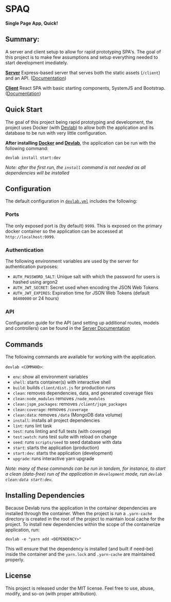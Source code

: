 # SPAQ
**Single Page App, Quick!**

## Summary:

A server and client setup to allow for rapid prototyping SPA's. The goal of this project is to make few assumptions and setup everything needed to start development imediately.

**[Server](/server/README.md)** Express-based server that serves both the static assets (`/client`) and an API. ([Documentation](/server/README.md))

**[Client](/client/README.md)** React SPA with basic starting components, SystemJS and Bootstrap. ([Documentation](/client/README.md))

## Quick Start

The goal of this project being rapid prototyping and development, the project uses Docker (with [Devlab](https://github.com/TechnologyAdvice/DevLab)) to allow both the application and its database to be run with very little configuration.

**After installing [Docker](https://docs.docker.com/engine/installation/) and [Devlab](https://github.com/TechnologyAdvice/DevLab)**, the application can be run with the following command:

```
devlab install start:dev
```

_Note: after the first run, the `install` command is not needed as all dependencies will be installed_

## Configuration

The default configuration in [`devlab.yml`](devlab.yml) includes the following:

### Ports

The only exposed port is (by default) `9999`. This is exposed on the primary docker container so the application can be accessed at `http://localhost:9999`.

### Authentication

The following environment variables are used by the server for authentication purposes:

* `AUTH_PASSWORD_SALT`: Unique salt with which the password for users is hashed using argon2
* `AUTH_JWT_SECRET`: Secret used when encoding the JSON Web Tokens
* `AUTH_JWT_EXPIRES`: Expiration time for JSON Web Tokens (default `86400000` or 24 hours)

### API

Configuration guide for the API (and setting up additional routes, models and controllers) can be found in the [Server Documentation](/server/README.md)

## Commands

The following commands are available for working with the application.

`devlab <COMMAND>`:

  * `env`: show all environment variables
  * `shell`: starts container(s) with interactive shell
  * `build`: builds `client/dist.js` for production runs
  * `clean`: removes dependencies, data, and generated coverage files
  * `clean:node_modules` removes `/node_modules`
  * `clean:jspm_packages`: removes `/client/jspm_packages`
  * `clean:coverage`: removes `/coverage`
  * `clean:data`: removes `/data` (MongoDB data volume)
  * `install`: installs all project dependencies
  * `lint`: runs lint task
  * `test`: runs linting and full tests (with coverage)
  * `test:watch`: runs test suite with reload on change
  * `seed`: runs `scripts/seed` to seed database with data
  * `start`: starts the application (production)
  * `start:dev`: starts the application (development)
  * `upgrade`: runs interactive yarn upgrade

_Note: many of these commands can be run in tandem, for instance, to start a clean (data-free) run of the application in `development` mode, run `devlab clean:data start:dev`._

## Installing Dependencies

Because Devlab runs the application in the container dependencies are installed through the container. When the project is run a `.yarn-cache` directory is created in the root of the project to maintain local cache for the project. To install new dependencies within the scope of the containerize application, run:

```
devlab -e "yarn add <DEPENDENCY>"
```

This will ensure that the dependency is installed (and built if need-be) inside the container and the `yarn.lock` and `.yarn-cache` are maintained properly.

## License

This project is released under the MIT license. Feel free to use, abuse, modify, and so-on (with proper attribution).
